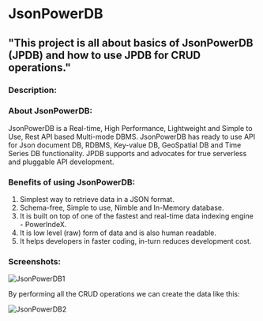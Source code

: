# JsonPowerDB

## "This project is all about basics of JsonPowerDB (JPDB) and how to use JPDB for CRUD operations."

### Description:
### About JsonPowerDB:
JsonPowerDB is a Real-time, High Performance, Lightweight and Simple to Use, Rest API based Multi-mode DBMS. JsonPowerDB has ready to use API for Json document DB, RDBMS, Key-value DB, GeoSpatial DB and Time Series DB functionality. JPDB supports and advocates for true serverless and pluggable API development.

### Benefits of using JsonPowerDB:
1) Simplest way to retrieve data in a JSON format.
2) Schema-free, Simple to use, Nimble and In-Memory database.
3) It is built on top of one of the fastest and real-time data indexing engine - PowerIndeX.
4) It is low level (raw) form of data and is also human readable.
5) It helps developers in faster coding, in-turn reduces development cost.

### Screenshots:
![JsonPowerDB1](https://user-images.githubusercontent.com/105277074/167787278-c54cc6a7-3ace-47ab-9ee0-fdb2f3c44d2d.png)

By performing all the CRUD operations we can create the data like this:

![JsonPowerDB2](https://user-images.githubusercontent.com/105277074/167787595-f1addc9b-841e-4cce-a357-3bed4909d6db.png)


